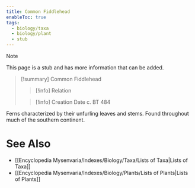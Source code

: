 ```yaml
---
title: Common Fiddlehead
enableToc: true
tags:
  - biology/taxa
  - biology/plant
  - stub
---
```


> [!note]
> This page is a stub and has more information that can be added.

> [!summary] Common Fiddlehead
> > [!info] Relation
>
> > [!info] Creation Date
> > c. BT 484

Ferns characterized by their unfurling leaves and stems. Found throughout much of the southern continent.

# See Also
- [[Encyclopedia Mysenvaria/Indexes/Biology/Taxa/Lists of Taxa|Lists of Taxa]]
- [[Encyclopedia Mysenvaria/Indexes/Biology/Plants/Lists of Plants|Lists of Plants]]
